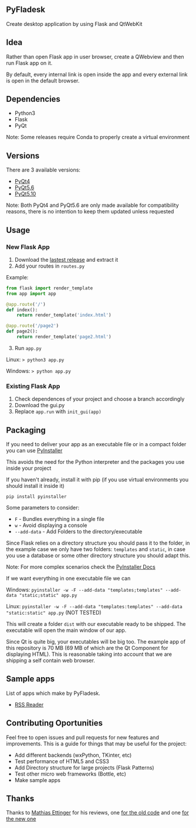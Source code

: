 ## PyFladesk
Create desktop application by using Flask and QtWebKit 

## Idea

Rather than open Flask app in user browser, create a QWebview and then run Flask app on it.

By default, every internal link is open inside the app and every external link is open in the default browser.

## Dependencies

- Python3
- Flask
- PyQt

Note: Some releases require Conda to properly create a virtual environment

## Versions

There are 3 available versions:

- [PyQt4](https://github.com/smoqadam/PyFladesk/releases/tag/0.1)
- [PyQt5.6](https://github.com/smoqadam/PyFladesk/releases/tag/0.2)
- [PyQt5.10](https://github.com/smoqadam/PyFladesk/releases/tag/1.0)

Note: Both PyQt4 and PyQt5.6 are only made available for compatibility reasons, there is no intention to keep them updated unless requested

## Usage

### New Flask App

1. Download the [lastest release](https://github.com/smoqadam/PyFladesk/releases) and extract it
2. Add your routes in `routes.py`

Example:

```python
from flask import render_template
from app import app

@app.route('/')
def index():
    return render_template('index.html')

@app.route('/page2')
def page2():
    return render_template('page2.html')
```

3. Run `app.py`

Linux:
`> python3 app.py`

Windows:
`> python app.py`

### Existing Flask App

1. Check dependences of your project and choose a branch accordingly
2. Download the gui.py 
3. Replace `app.run` with `init_gui(app)`

## Packaging

If you need to deliver your app as an executable file or in a compact folder you can use [PyInstaller](http://www.pyinstaller.org/)

This avoids the need for the Python interpreter and the packages you use inside your project

If you haven't already, install it with pip (if you use virtual environments you should install it inside it)

`pip install pyinstaller`

Some parameters to consider:

- `F` - Bundles everything in a single file
- `w` - Avoid displaying a console
- `--add-data` - Add Folders to the directory/executable

Since Flask relies on a directory structure you should pass it to the folder, in the example case we only have two folders: `templates` and `static`, in case you use a database or some other directory structure you should adapt this.

Note: For more complex scenarios check the [PyInstaller Docs](https://pythonhosted.org/PyInstaller/usage.html)

If we want everything in one executable file we can

Windows: `pyinstaller -w -F --add-data "templates;templates" --add-data "static;static" app.py`

Linux: `pyinstaller -w -F --add-data "templates:templates" --add-data "static:static" app.py` (NOT TESTED)

This will create a folder `dist` with our executable ready to be shipped. The executable will open the main window of our app.

Since Qt is quite big, your executables will be big too. The example app of this repository is 70 MB (69 MB of which are the Qt Component for displaying HTML). This is reasonable taking into account that we are shipping a self contain web browser.

## Sample apps
List of apps which make by PyFladesk.
 
 - [RSS Reader](https://github.com/smoqadam/PyFladesk-rss-reader)


## Contributing Oportunities

Feel free to open issues and pull requests for new features and improvements. This is a guide for things that may be useful for the project:

- Add different backends (wxPython, TKinter, etc)
- Test performance of HTML5 and CSS3
- Add Directory structure for large projects (Flask Patterns)
- Test other micro web frameworks (Bottle, etc)
- Make sample apps

## Thanks
Thanks to [Mathias Ettinger](http://codereview.stackexchange.com/users/84718/mathias-ettinger) for his reviews, one [for the old code](https://codereview.stackexchange.com/a/114307/161364) and one [for the new one](https://codereview.stackexchange.com/a/188124/161364)
